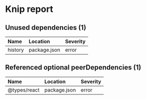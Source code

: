 # Knip report

## Unused dependencies (1)

| Name    | Location     | Severity |
| :------ | :----------- | :------- |
| history | package.json | error    |

## Referenced optional peerDependencies (1)

| Name         | Location     | Severity |
| :----------- | :----------- | :------- |
| @types/react | package.json | error    |

